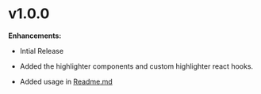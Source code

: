 # v1.0.0

**Enhancements:**

- Intial Release

- Added the highlighter components and custom highlighter react hooks.

- Added usage in [Readme.md](README.md)
